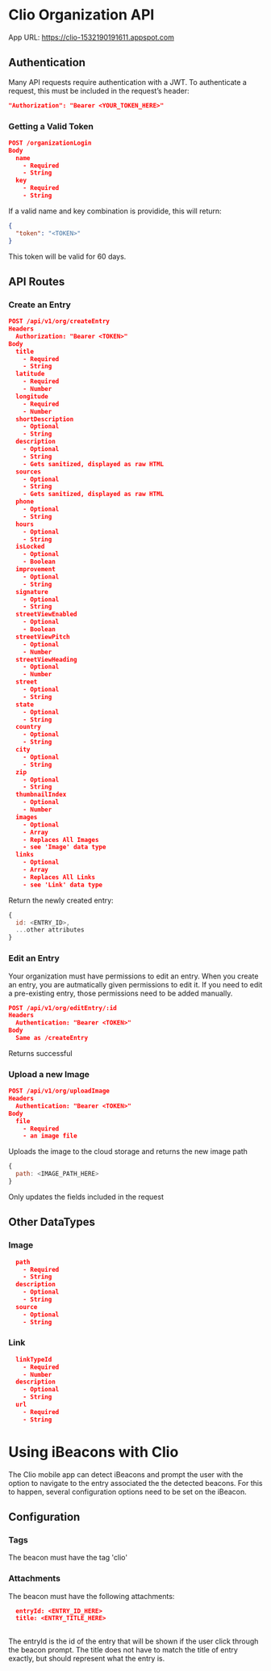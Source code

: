 # Clio Organization API

App URL: https://clio-1532190191611.appspot.com

## Authentication
Many API requests require authentication with a JWT. To authenticate a request, this must be included in the request’s header:

```json
"Authorization": "Bearer <YOUR_TOKEN_HERE>"

```

### Getting a Valid Token

```json
POST /organizationLogin
Body
  name
    - Required
    - String
  key
    - Required
    - String

```

If a valid name and key combination is providide, this will return:

```json
{
  "token": "<TOKEN>"
}

```

This token will be valid for 60 days.

## API Routes

### Create an Entry
```json
POST /api/v1/org/createEntry
Headers
  Authorization: "Bearer <TOKEN>"
Body
  title
    - Required
    - String
  latitude
    - Required
    - Number
  longitude
    - Required
    - Number
  shortDescription
    - Optional
    - String
  description
    - Optional
    - String
    - Gets sanitized, displayed as raw HTML
  sources
    - Optional
    - String
    - Gets sanitized, displayed as raw HTML
  phone
    - Optional
    - String
  hours
    - Optional
    - String
  isLocked
    - Optional
    - Boolean
  improvement
    - Optional
    - String
  signature
    - Optional
    - String
  streetViewEnabled
    - Optional
    - Boolean
  streetViewPitch
    - Optional
    - Number
  streetViewHeading
    - Optional
    - Number
  street
    - Optional
    - String
  state
    - Optional
    - String
  country
    - Optional
    - String
  city
    - Optional
    - String
  zip
    - Optional
    - String
  thumbnailIndex
    - Optional
    - Number
  images
    - Optional
    - Array
    - Replaces All Images
    - see 'Image' data type
  links
    - Optional
    - Array
    - Replaces All Links
    - see 'Link' data type

```

Return the newly created entry:
```js
{
  id: <ENTRY_ID>,
  ...other attributes
}

```

### Edit an Entry

Your organization must have permissions to edit an entry. When you create an entry, you are autmatically given permissions to edit it. If you need to edit a pre-existing entry, those permissions need to be added manually.

```json
POST /api/v1/org/editEntry/:id
Headers
  Authentication: "Bearer <TOKEN>"
Body
  Same as /createEntry

```

Returns successful

### Upload a new Image
```json
POST /api/v1/org/uploadImage
Headers
  Authentication: "Bearer <TOKEN>"
Body
  file
    - Required
    - an image file

```

Uploads the image to the cloud storage and returns the new image path
```js
{
  path: <IMAGE_PATH_HERE>
}

```

Only updates the fields included in the request

## Other DataTypes

### Image

```json
  path
    - Required
    - String
  description
    - Optional
    - String
  source
    - Optional
    - String

```

### Link

```json
  linkTypeId
    - Required
    - Number
  description
    - Optional
    - String
  url
    - Required
    - String

```

# Using iBeacons with Clio

The Clio mobile app can detect iBeacons and prompt the user with the option to navigate to the entry associated the the detected beacons. For this to happen, several configuration options need to be set on the iBeacon. 

## Configuration

### Tags

The beacon must have the tag 'clio'

### Attachments

The beacon must have the following attachments:

```json
  entryId: <ENTRY_ID_HERE>
  title: <ENTRY_TITLE_HERE>
  
```

The entryId is the id of the entry that will be shown if the user click through the beacon prompt.
The title does not have to match the title of entry exactly, but should represent what the entry is.
